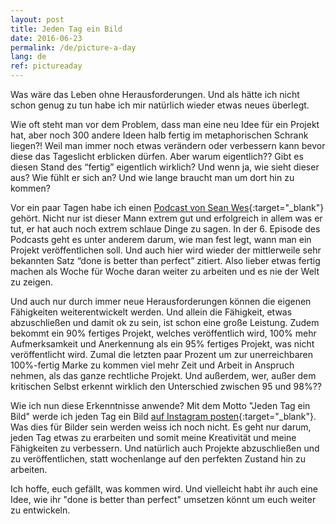 ```yaml
---
layout: post
title: Jeden Tag ein Bild
date: 2016-06-23
permalink: /de/picture-a-day
lang: de
ref: pictureaday
---
```


Was wäre das Leben ohne Herausforderungen. Und als hätte ich nicht schon genug zu tun habe ich mir natürlich wieder etwas neues überlegt.

Wie oft steht man vor dem Problem, dass man eine neu Idee für ein Projekt hat, aber noch 300 andere Ideen halb fertig im metaphorischen Schrank liegen?! Weil man immer noch etwas verändern oder verbessern kann bevor diese das Tageslicht erblicken dürfen. Aber warum eigentlich?? Gibt es diesen Stand des “fertig” eigentlich wirklich? Und wenn ja, wie sieht dieser aus? Wie fühlt er sich an? Und wie lange braucht man um dort hin zu kommen?

Vor ein paar Tagen habe ich einen [Podcast von Sean Wes](https://seanwes.com/podcast/){:target="_blank"} gehört. Nicht nur ist dieser Mann extrem gut und erfolgreich in allem was er tut, er hat auch noch extrem schlaue Dinge zu sagen. In der 6. Episode des Podcasts geht es unter anderem darum, wie man fest legt, wann man ein Projekt veröffentlichen soll. Und auch hier wird wieder der mittlerweile sehr bekannten Satz “done is better than perfect” zitiert. Also lieber etwas fertig machen als Woche für Woche daran weiter zu arbeiten und es nie der Welt zu zeigen. 

Und auch nur durch immer neue Herausforderungen können die eigenen Fähigkeiten weiterentwickelt werden. Und allein die Fähigkeit, etwas abzuschließen und damit ok zu sein, ist schon eine große Leistung. Zudem bekommt ein 90% fertiges Projekt, welches veröffentlich wird, 100% mehr Aufmerksamkeit und Anerkennung als ein 95% fertiges Projekt, was nicht veröffentlicht wird. Zumal die letzten paar Prozent um zur unerreichbaren 100%-fertig Marke zu kommen viel mehr Zeit und Arbeit in Anspruch nehmen, als das ganze rechtliche Projekt. Und außerdem, wer, außer dem kritischen Selbst erkennt wirklich den Unterschied zwischen 95 und 98%??

Wie ich nun diese Erkenntnisse anwende? Mit dem Motto "Jeden Tag ein Bild" werde ich jeden Tag ein Bild [auf Instagram posten](https://www.instagram.com/verena_von_o/){:target="_blank"}. Was dies für Bilder sein werden weiss ich noch nicht. Es geht nur darum, jeden Tag etwas zu erarbeiten und somit meine Kreativität und meine Fähigkeiten zu verbessern. Und natürlich auch Projekte abzuschließen und zu veröffentlichen, statt wochenlange auf den perfekten Zustand hin zu arbeiten.

Ich hoffe, euch gefällt, was kommen wird. Und vielleicht habt ihr auch eine Idee, wie ihr "done is better than perfect" umsetzen könnt um euch weiter zu entwickeln.